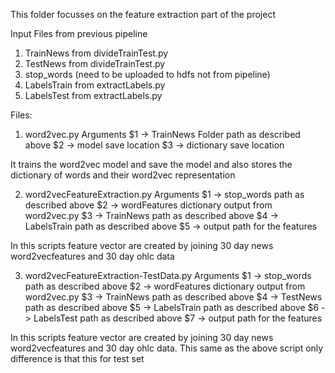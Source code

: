 This folder focusses on the feature extraction part of the project

Input Files from previous pipeline

1. TrainNews from divideTrainTest.py
2. TestNews from divideTrainTest.py
3. stop_words (need to be uploaded to hdfs not from pipeline)
4. LabelsTrain from extractLabels.py 
5. LabelsTest from extractLabels.py 


Files:

1. word2vec.py 
Arguments
$1 -> TrainNews Folder path as described above
$2 -> model save location
$3 -> dictionary save location 


It trains the word2vec model and save the model
and also stores the dictionary of words and their
word2vec representation


2. word2vecFeatureExtraction.py 
Arguments
$1 -> stop_words path as described above
$2 -> wordFeatures dictionary output from word2vec.py
$3 -> TrainNews path as described above
$4 -> LabelsTrain path as described above
$5 -> output path for the features

In this scripts feature vector are created by joining 30 day news word2vecfeatures and 30 day ohlc data


3. word2vecFeatureExtraction-TestData.py 
Arguments
$1 -> stop_words path as described above
$2 -> wordFeatures dictionary output from word2vec.py
$3 -> TrainNews path as described above
$4 -> TestNews path as described above
$5 -> LabelsTrain path as described above
$6 -> LabelsTest path as described above
$7 -> output path for the features

In this scripts feature vector are created by joining 30 day news word2vecfeatures and 30 day ohlc data. This same as the above script
only difference is that this for test set
